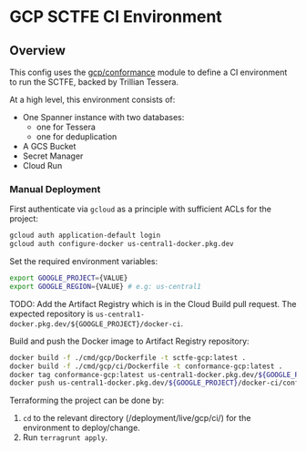 # GCP SCTFE CI Environment

## Overview

This config uses the [gcp/conformance](/deployment/modules/gcp/conformance) module to
define a CI environment to run the SCTFE, backed by Trillian Tessera.

At a high level, this environment consists of:
- One Spanner instance with two databases:
  - one for Tessera
  - one for deduplication
- A GCS Bucket
- Secret Manager
- Cloud Run

### Manual Deployment

First authenticate via `gcloud` as a principle with sufficient ACLs for
the project:

```sh
gcloud auth application-default login
gcloud auth configure-docker us-central1-docker.pkg.dev
```

Set the required environment variables:

```sh
export GOOGLE_PROJECT={VALUE}
export GOOGLE_REGION={VALUE} # e.g: us-central1
```

TODO: Add the Artifact Registry which is in the Cloud Build pull request. The expected repository is `us-central1-docker.pkg.dev/${GOOGLE_PROJECT}/docker-ci`.

Build and push the Docker image to Artifact Registry repository:

```sh
docker build -f ./cmd/gcp/Dockerfile -t sctfe-gcp:latest .
docker build -f ./cmd/gcp/ci/Dockerfile -t conformance-gcp:latest .
docker tag conformance-gcp:latest us-central1-docker.pkg.dev/${GOOGLE_PROJECT}/docker-ci/conformance-gcp:latest
docker push us-central1-docker.pkg.dev/${GOOGLE_PROJECT}/docker-ci/conformance-gcp
```

Terraforming the project can be done by:
  1. `cd` to the relevant directory (/deployment/live/gcp/ci/) for the environment to deploy/change.
  2. Run `terragrunt apply`.

